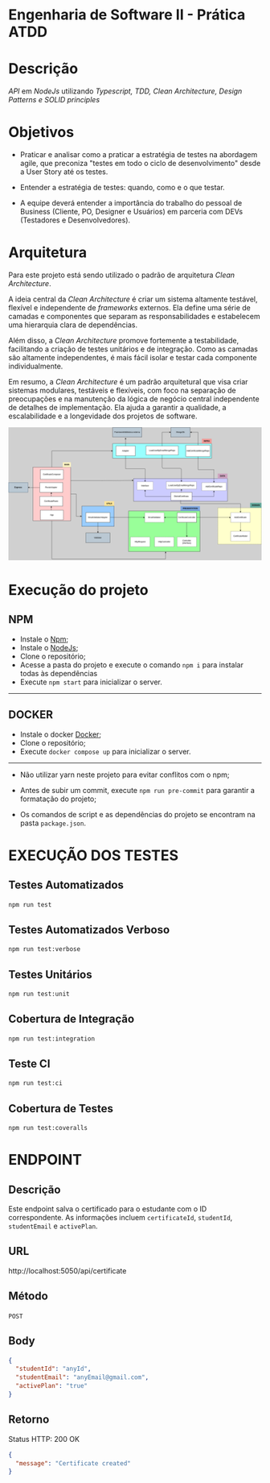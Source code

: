 # Engenharia de Software II - Prática ATDD

# Descrição

*API* em *NodeJs* utilizando *Typescript, TDD, Clean Architecture, Design Patterns e SOLID principles*

# Objetivos

- Praticar e analisar como a praticar a estratégia de testes na abordagem agile, que preconiza "testes em todo o ciclo de desenvolvimento" desde a User Story até os testes.

- Entender a estratégia de testes: quando, como e o que testar.

- A equipe deverá entender a importância do trabalho do pessoal de Business (Cliente, PO, Designer e Usuários) em parceria com DEVs (Testadores e Desenvolvedores).

# Arquitetura 

Para este projeto está sendo utilizado o padrão de arquitetura *Clean Architecture*.

A ideia central da *Clean Architecture* é criar um sistema altamente testável, flexível e independente de *frameworks* externos. Ela define uma série de camadas e componentes que separam as responsabilidades e estabelecem uma hierarquia clara de dependências.

Além disso, a *Clean Architecture* promove fortemente a testabilidade, facilitando a criação de testes unitários e de integração. Como as camadas são altamente independentes, é mais fácil isolar e testar cada componente individualmente.

Em resumo, a *Clean Architecture* é um padrão arquitetural que visa criar sistemas modulares, testáveis e flexíveis, com foco na separação de preocupações e na manutenção da lógica de negócio central independente de detalhes de implementação. Ela ajuda a garantir a qualidade, a escalabilidade e a longevidade dos projetos de software.

![Clean Architecture](./docs/clean-architecture-certificates.png)

# Execução do projeto

## NPM

- Instale o [Npm](https://www.npmjs.com/);
- Instale o [NodeJs](https://nodejs.org/en/);
- Clone o repositório;
- Acesse a pasta do projeto e execute o comando `npm i` para instalar todas às dependências
- Execute `npm start` para inicializar o server.

---

## DOCKER

- Instale o docker [Docker](https://docs.docker.com/?_gl=1*1i2xyt5*_ga*NDQyNjY0Mjg5LjE2ODUwNTEzNzU.*_ga_XJWPQMJYHQ*MTY4NTA1MTM3NS4xLjEuMTY4NTA1MTM3NS42MC4wLjA.);
- Clone o repositório;
- Execute `docker compose up` para inicializar o server.

---

- Não utilizar yarn neste projeto para evitar conflitos com o npm;

- Antes de subir um commit, execute `npm run pre-commit` para garantir a formatação do projeto;

- Os comandos de script e as dependências do projeto se encontram na pasta `package.json`.

# EXECUÇÃO DOS TESTES

## Testes Automatizados

```bash
npm run test
```

## Testes Automatizados Verboso

```bash
npm run test:verbose
```

## Testes Unitários

```bash
npm run test:unit
```

## Cobertura de Integração

```bash
npm run test:integration
```

## Teste CI

```bash
npm run test:ci
```

## Cobertura de Testes

```
npm run test:coveralls
```

# ENDPOINT

## Descrição

Este endpoint salva o certificado para o estudante com o ID correspondente. As informações incluem `certificateId`, `studentId`, `studentEmail` e `activePlan`.

## URL

http://localhost:5050/api/certificate

## Método

`POST`

## Body

```JSON
{
  "studentId": "anyId",
  "studentEmail": "anyEmail@gmail.com",
  "activePlan": "true"
}
```

## Retorno

Status HTTP: 200 OK

```JSON
{
  "message": "Certificate created"
}
```
